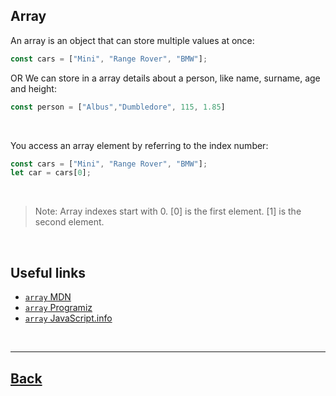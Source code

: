 ## Array

An array is an object that can store multiple values at once:
```js
const cars = ["Mini", "Range Rover", "BMW"];
```
OR
We can store in a array details about a person, like name, surname, age and height:
```js
const person = ["Albus","Dumbledore", 115, 1.85]
```
<br />

You access an array element by referring to the index number:
```js
const cars = ["Mini", "Range Rover", "BMW"];
let car = cars[0];
```
<br />

> Note: Array indexes start with 0. [0] is the first element. [1] is the second element.

<br />

## Useful links
- [`array` MDN](https://developer.mozilla.org/en-US/docs/Web/JavaScript/Reference/Global_Objects/Array)
- [`array` Programiz](https://www.programiz.com/javascript/array)
- [`array` JavaScript.info](https://javascript.info/array)

<br />

---
[Back](../README.md)
---